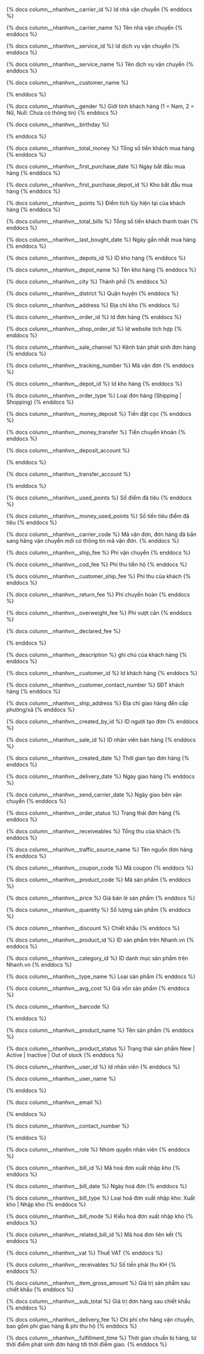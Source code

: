 {% docs column__nhanhvn__carrier_id %}
Id nhà vận chuyển
{% enddocs %}

{% docs column__nhanhvn__carrier_name %}
Tên nhà vận chuyển
{% enddocs %}

{% docs column__nhanhvn__service_id %}
Id dịch vụ vận chuyển
{% enddocs %}

{% docs column__nhanhvn__service_name %}
Tên dịch vụ vận chuyển
{% enddocs %}

{% docs column__nhanhvn__customer_name %}

{% enddocs %}

{% docs column__nhanhvn__gender %}
Giới tính khách hàng (1 = Nam, 2 = Nữ, Null: Chưa có thông tin)
{% enddocs %}

{% docs column__nhanhvn__birthday %}

{% enddocs %}

{% docs column__nhanhvn__total_money %}
Tổng số tiền khách mua hàng
{% enddocs %}

{% docs column__nhanhvn__first_purchase_date %}
Ngày bắt đầu mua hàng
{% enddocs %}

{% docs column__nhanhvn__first_purchase_depot_id %}
Kho bắt đầu mua hàng
{% enddocs %}

{% docs column__nhanhvn__points %}
Điểm tích lũy hiện tại của khách hàng
{% enddocs %}

{% docs column__nhanhvn__total_bills %}
Tổng số tiền khách thanh toán
{% enddocs %}

{% docs column__nhanhvn__last_bought_date %}
Ngày gần nhất mua hàng
{% enddocs %}

{% docs column__nhanhvn__depots_id %}
ID kho hàng
{% enddocs %}

{% docs column__nhanhvn__depot_name %}
Tên kho hàng
{% enddocs %}

{% docs column__nhanhvn__city %}
Thành phố
{% enddocs %}

{% docs column__nhanhvn__district %}
Quận huyện
{% enddocs %}

{% docs column__nhanhvn__address %}
Địa chỉ kho
{% enddocs %}

{% docs column__nhanhvn__order_id %}
Id đơn hàng
{% enddocs %}

{% docs column__nhanhvn__shop_order_id %}
Id website tích hợp
{% enddocs %}

{% docs column__nhanhvn__sale_channel %}
Kênh bán phát sinh đơn hàng
{% enddocs %}

{% docs column__nhanhvn__tracking_number %}
Mã vận đơn
{% enddocs %}

{% docs column__nhanhvn__depot_id %}
Id kho hàng
{% enddocs %}

{% docs column__nhanhvn__order_type %}
Loại đơn hàng (Shipping | Shopping)
{% enddocs %}

{% docs column__nhanhvn__money_deposit %}
Tiền đặt cọc
{% enddocs %}

{% docs column__nhanhvn__money_transfer %}
Tiền chuyển khoản
{% enddocs %}

{% docs column__nhanhvn__deposit_account %}

{% enddocs %}

{% docs column__nhanhvn__transfer_account %}

{% enddocs %}

{% docs column__nhanhvn__used_points %}
Số điểm đã tiêu
{% enddocs %}

{% docs column__nhanhvn__money_used_points %}
Số tiền tiêu điểm đã tiêu
{% enddocs %}

{% docs column__nhanhvn__carrier_code %}
Mã vận đơn, đơn hàng đã bắn sang hãng vận chuyển mới có thông tin mã vận đơn.
{% enddocs %}

{% docs column__nhanhvn__ship_fee %}
Phí vận chuyển
{% enddocs %}

{% docs column__nhanhvn__cod_fee %}
Phí thu tiền hộ
{% enddocs %}

{% docs column__nhanhvn__customer_ship_fee %}
Phí thu của khách
{% enddocs %}

{% docs column__nhanhvn__return_fee %}
Phí chuyển hoàn
{% enddocs %}

{% docs column__nhanhvn__overweight_fee %}
Phí vượt cân
{% enddocs %}

{% docs column__nhanhvn__declared_fee %}

{% enddocs %}

{% docs column__nhanhvn__description %}
ghi chú của khách hàng
{% enddocs %}

{% docs column__nhanhvn__customer_id %}
Id khách hàng
{% enddocs %}

{% docs column__nhanhvn__customer_contact_number %}
SĐT khách hàng
{% enddocs %}

{% docs column__nhanhvn__ship_address %}
Địa chỉ giao hàng đến cấp phường/xã
{% enddocs %}

{% docs column__nhanhvn__created_by_id %}
ID người tạo đơn
{% enddocs %}

{% docs column__nhanhvn__sale_id %}
ID nhân viên bán hàng
{% enddocs %}

{% docs column__nhanhvn__created_date %}
Thời gian tạo đơn hàng
{% enddocs %}

{% docs column__nhanhvn__delivery_date %}
Ngày giao hàng
{% enddocs %}

{% docs column__nhanhvn__send_carrier_date %}
Ngày giao bên vận chuyển
{% enddocs %}

{% docs column__nhanhvn__order_status %}
Trạng thái đơn hàng
{% enddocs %}

{% docs column__nhanhvn__receiveables %}
Tổng thu của khách
{% enddocs %}

{% docs column__nhanhvn__traffic_source_name %}
Tên nguồn đơn hàng
{% enddocs %}

{% docs column__nhanhvn__coupon_code %}
Mã coupon
{% enddocs %}

{% docs column__nhanhvn__product_code %}
Mã sản phẩm
{% enddocs %}

{% docs column__nhanhvn__price %}
Giá bán lẻ sản phẩm
{% enddocs %}

{% docs column__nhanhvn__quantity %}
Số lượng sản phẩm
{% enddocs %}

{% docs column__nhanhvn__discount %}
Chiết khấu
{% enddocs %}

{% docs column__nhanhvn__product_id %}
ID sản phẩm trên Nhanh.vn
{% enddocs %}

{% docs column__nhanhvn__category_id %}
ID danh mục sản phẩm trên Nhanh.vn
{% enddocs %}

{% docs column__nhanhvn__type_name %}
Loại sản phẩm
{% enddocs %}

{% docs column__nhanhvn__avg_cost %}
Giá vốn sản phẩm
{% enddocs %}

{% docs column__nhanhvn__barcode %}

{% enddocs %}

{% docs column__nhanhvn__product_name %}
Tên sản phẩm
{% enddocs %}

{% docs column__nhanhvn__product_status %}
Trạng thái sản phẩm New | Active | Inactive | Out of stock
{% enddocs %}

{% docs column__nhanhvn__user_id %}
Id nhân viên
{% enddocs %}

{% docs column__nhanhvn__user_name %}

{% enddocs %}

{% docs column__nhanhvn__email %}

{% enddocs %}

{% docs column__nhanhvn__contact_number %}

{% enddocs %}

{% docs column__nhanhvn__role %}
Nhóm quyền nhân viên
{% enddocs %}

{% docs column__nhanhvn__bill_id %}
Mã hoá đơn xuất nhập kho
{% enddocs %}

{% docs column__nhanhvn__bill_date %}
Ngày hoá đơn
{% enddocs %}

{% docs column__nhanhvn__bill_type %}
Loại hoá đơn xuất nhập kho: Xuất kho | Nhập kho
{% enddocs %}

{% docs column__nhanhvn__bill_mode %}
Kiểu hoá đơn xuất nhập kho
{% enddocs %}

{% docs column__nhanhvn__related_bill_id %}
Mã hoá đơn liên kết
{% enddocs %}

{% docs column__nhanhvn__vat %}
Thuế VAT
{% enddocs %}

{% docs column__nhanhvn__receivables %}
Số tiền phải thu KH
{% enddocs %}

{% docs column__nhanhvn__item_gross_amount %}
Giá trị sản phẩm sau chiết khấu
{% enddocs %}

{% docs column__nhanhvn__sub_total %}
Giá trị đơn hàng sau chiết khấu
{% enddocs %}

{% docs column__nhanhvn__delivery_fee %}
Chi phí cho hãng vận chuyển, bao gồm phí giao hàng & phí thu hộ
{% enddocs %}

{% docs column__nhanhvn__fulfillment_time %}
Thời gian chuẩn bị hàng, từ thời điểm phát sinh đơn hàng tới thời điểm giao.
{% enddocs %}